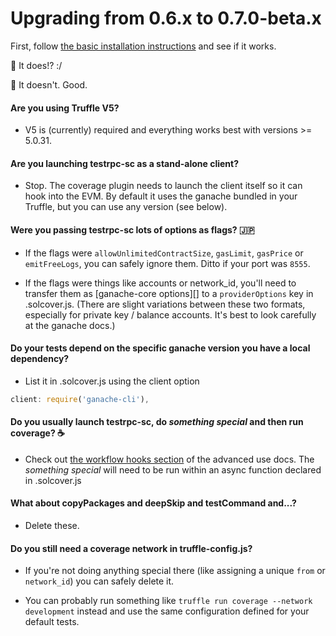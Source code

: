 # Upgrading from 0.6.x to 0.7.0-beta.x

First, follow [the basic installation instructions]() and see if it works.

:rabbit2: It does!? :/

:elephant: It doesn't. Good.

#### Are you using Truffle V5?

+ V5 is (currently) required and everything works best with versions >= 5.0.31.

#### Are you launching testrpc-sc as a stand-alone client?

+ Stop. The coverage plugin needs to launch the client itself so it can hook into the EVM. By default it 
  uses the ganache bundled in your Truffle, but you can use any version (see below). 

#### Were you passing testrpc-sc lots of options as flags? :jp:

+ If the flags were `allowUnlimitedContractSize`,  `gasLimit`, `gasPrice` or `emitFreeLogs`,
  you can safely ignore them. Ditto if your port was `8555`.

+ If the flags were things like accounts or network_id, you'll need to transfer them as
  [ganache-core options][] to a `providerOptions` key in .solcover.js. (There are slight
  variations between these two formats, especially for private key / balance accounts.
  It's best to look carefully at the ganache docs.)

#### Do your tests depend on the specific ganache version you have a local dependency?

+ List it in .solcover.js using the client option
```javascript
client: require('ganache-cli'),
```

#### Do you usually launch testrpc-sc, do *something special* and then run coverage? :coffee:

+ Check out [the workflow hooks section]() of the advanced use docs.
  The *something special* will need to be run within an async function declared in .solcover.js

#### What about copyPackages and deepSkip and testCommand and...?

+ Delete these.

#### Do you still need a coverage network in truffle-config.js?

+ If you're not doing anything special there (like assigning a unique `from` or `network_id`)
  you can safely delete it.

+ You can probably run something like `truffle run coverage --network development` instead and
  use the same configuration defined for your default tests.

[1]:
[2]:


